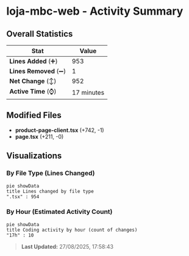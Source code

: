 # loja-mbc-web - Activity Summary 

## Overall Statistics

| Stat                   | Value                                                             |
| ---------------------- | ----------------------------------------------------------------- |
| **Lines Added** (➕)   | 953                                          |
| **Lines Removed** (➖) | 1                                        |
| **Net Change** (↕)    | 952                |
| **Active Time** (⌚)   | 17 minutes |


## Modified Files
- **product-page-client.tsx** (+742, -1)
- **page.tsx** (+211, -0)

## Visualizations

### By File Type (Lines Changed)

```mermaid
pie showData
title Lines changed by file type
".tsx" : 954
```

### By Hour (Estimated Activity Count)

```mermaid
pie showData
title Coding activity by hour (count of changes)
"17h" : 10
```


> **Last Updated:** 27/08/2025, 17:58:43